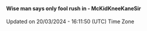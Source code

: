 #### Wise man says only fool rush in - McKidKneeKaneSir
Updated on 20/03/2024 - 16:11:50 (UTC) Time Zone
